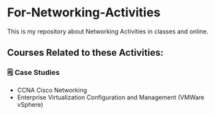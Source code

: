 # **For-Networking-Activities**
This is my repository about Networking Activities in classes and online.

## **Courses Related to these Activities:** <br>
### 🗒 **Case Studies**
- CCNA Cisco Networking
- Enterprise Virtualization Configuration and Management (VMWare vSphere)
